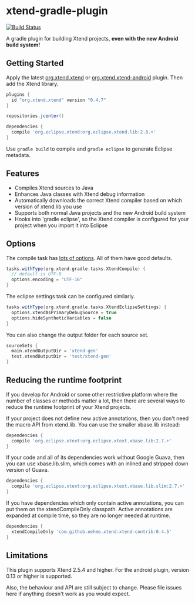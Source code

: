 xtend-gradle-plugin
===================

[![Build Status](https://travis-ci.org/xtext/xtend-gradle-plugin.svg?branch=master)](https://travis-ci.org/xtext/xtend-gradle-plugin)

A gradle plugin for building Xtend projects, **even with the new Android build system!**

Getting Started
------
Apply the latest [org.xtend.xtend](http://plugins.gradle.org/plugin/org.xtend.xtend) or  [org.xtend.xtend-android](http://plugins.gradle.org/plugin/org.xtend.xtend-android) plugin. Then add the Xtend library.

```groovy
plugins {
  id "org.xtend.xtend" version "0.4.7"
}

repositories.jcenter()

dependencies {
  compile 'org.eclipse.xtend:org.eclipse.xtend.lib:2.8.+'
}
```

Use ```gradle build``` to compile and ```gradle eclipse``` to generate Eclipse metadata.

Features
--------

- Compiles Xtend sources to Java
- Enhances Java classes with Xtend debug information
- Automatically downloads the correct Xtend compiler based on which version of xtend.lib you use
- Supports both normal Java projects and the new Android build system
- Hooks into 'gradle eclipse', so the Xtend compiler is configured for your project when you import it into Eclipse


Options
--------

The compile task has [lots of options](https://github.com/oehme/xtend-gradle-plugin/blob/master/xtend-gradle-plugin/src/main/java/org/xtend/gradle/tasks/XtendOptions.xtend). All of them have good defaults.

```groovy
tasks.withType(org.xtend.gradle.tasks.XtendCompile) {
  // default is UTF-8
  options.encoding = "UTF-16"
}
```

The eclipse settings task can be configured similarly.

```groovy
tasks.withType(org.xtend.gradle.tasks.XtendEclipseSettings) {
  options.xtendAsPrimaryDebugSource = true
  options.hideSyntheticVariables = false
}
```

You can also change the output folder for each source set.

```groovy
sourceSets {
  main.xtendOutputDir = 'xtend-gen'
  test.xtendOutputDir = 'test/xtend-gen'
}
```

Reducing the runtime footprint
------------------------------

If you develop for Android or some other restrictive platform where the number of classes or methods matter a lot, then there are several ways to reduce the runtime footprint of your Xtend projects.

If your project does not define new active annotations, then you don't need the macro API from xtend.lib. You can use the smaller xbase.lib instead:

```groovy
dependencies {
  compile 'org.eclipse.xtext:org.eclipse.xtext.xbase.lib:2.7.+'
}
```

If your code and all of its dependencies work without Google Guava, then you can use xbase.lib.slim, which comes with an inlined and stripped down version of Guava.

```groovy
dependencies {
  compile 'org.eclipse.xtext:org.eclipse.xtext.xbase.lib.slim:2.7.+'
}
```

If you have dependencies which only contain active annotations, you can put them on the xtendCompileOnly classpath. Active annotations are expanded at compile time, so they are no longer needed at runtime.

```groovy
dependencies {
  xtendCompileOnly 'com.github.oehme.xtend:xtend-contrib:0.4.5'
}
```

Limitations
-----------

This plugin supports Xtend 2.5.4 and higher. For the android plugin, version 0.13 or higher is supported.

Also, the behaviour and API are still subject to change. Please file issues here if anything doesn't work as you would expect.
